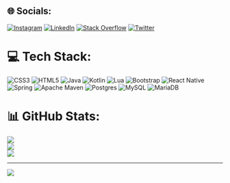 
## 🌐 Socials:
[![Instagram](https://img.shields.io/badge/Instagram-%23E4405F.svg?logo=Instagram&logoColor=white)](https://instagram.com/dogukangulturk) [![LinkedIn](https://img.shields.io/badge/LinkedIn-%230077B5.svg?logo=linkedin&logoColor=white)](https://linkedin.com/in/doğukan-gültürk-a93923224) [![Stack Overflow](https://img.shields.io/badge/-Stackoverflow-FE7A16?logo=stack-overflow&logoColor=white)](https://stackoverflow.com/users/17051196) [![Twitter](https://img.shields.io/badge/Twitter-%231DA1F2.svg?logo=Twitter&logoColor=white)](https://twitter.com/dogukangulturk) 

# 💻 Tech Stack:
![CSS3](https://img.shields.io/badge/css3-%231572B6.svg?style=flat&logo=css3&logoColor=white) ![HTML5](https://img.shields.io/badge/html5-%23E34F26.svg?style=flat&logo=html5&logoColor=white) ![Java](https://img.shields.io/badge/java-%23ED8B00.svg?style=flat&logo=java&logoColor=white) ![Kotlin](https://img.shields.io/badge/kotlin-%230095D5.svg?style=flat&logo=kotlin&logoColor=white) ![Lua](https://img.shields.io/badge/lua-%232C2D72.svg?style=flat&logo=lua&logoColor=white) ![Bootstrap](https://img.shields.io/badge/bootstrap-%23563D7C.svg?style=flat&logo=bootstrap&logoColor=white) ![React Native](https://img.shields.io/badge/react_native-%2320232a.svg?style=flat&logo=react&logoColor=%2361DAFB) ![Spring](https://img.shields.io/badge/spring-%236DB33F.svg?style=flat&logo=spring&logoColor=white) ![Apache Maven](https://img.shields.io/badge/Apache%20Maven-C71A36?style=flat&logo=Apache%20Maven&logoColor=white) ![Postgres](https://img.shields.io/badge/postgres-%23316192.svg?style=flat&logo=postgresql&logoColor=white) ![MySQL](https://img.shields.io/badge/mysql-%2300f.svg?style=flat&logo=mysql&logoColor=white) ![MariaDB](https://img.shields.io/badge/MariaDB-003545?style=flat&logo=mariadb&logoColor=white)
# 📊 GitHub Stats:
![](https://github-readme-stats.vercel.app/api?username=dogukangulturk&theme=dark&hide_border=false&include_all_commits=true&count_private=true)<br/>
![](https://github-readme-streak-stats.herokuapp.com/?user=dogukangulturk&theme=dark&hide_border=false)<br/>
![](https://github-readme-stats.vercel.app/api/top-langs/?username=dogukangulturk&theme=dark&hide_border=false&include_all_commits=true&count_private=true&layout=compact)

---
[![](https://visitcount.itsvg.in/api?id=dogukangulturk&icon=0&color=0)](https://visitcount.itsvg.in)


